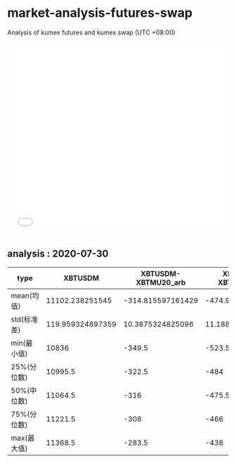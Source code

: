 # market-analysis-futures-swap
Analysis of kumex futures and kumex swap (UTC +08:00)

<iframe width="100%" height="440" src="./data.html" frameborder="no" border="0" scrolling="no"></iframe>

## analysis : 2020-07-30

type|XBTUSDM|XBTUSDM-XBTMU20_arb|XBTUSDM-XBTMZ20_arb|
---|---|---|---
mean(均值) | 11102.238251545 | -314.815597161429 | -474.997605892104
std(标准差) | 119.959324897359 | 10.3875324825096 | 11.1881255121193
min(最小值) | 10836 | -349.5 | -523.5
25%(分位数) | 10995.5 | -322.5 | -484
50%(中位数) | 11064.5 | -316 | -475.5
75%(分位数) | 11221.5 | -308 | -466
max(最大值) | 11368.5 | -283.5 | -438
